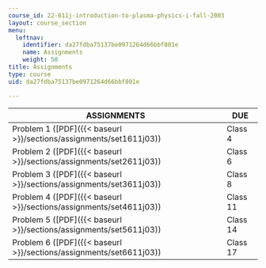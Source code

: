 ```yaml
---
course_id: 22-611j-introduction-to-plasma-physics-i-fall-2003
layout: course_section
menu:
  leftnav:
    identifier: da27fdba75137be0971264d66bbf801e
    name: Assignments
    weight: 50
title: Assignments
type: course
uid: da27fdba75137be0971264d66bbf801e

---
```


| ASSIGNMENTS | DUE |
| --- | --- |
| Problem 1 ([PDF]({{< baseurl >}}/sections/assignments/set1611j03)) | Class 4 |
| Problem 2 ([PDF]({{< baseurl >}}/sections/assignments/set2611j03)) | Class 6 |
| Problem 3 ([PDF]({{< baseurl >}}/sections/assignments/set3611j03)) | Class 8 |
| Problem 4 ([PDF]({{< baseurl >}}/sections/assignments/set4611j03)) | Class 11 |
| Problem 5 ([PDF]({{< baseurl >}}/sections/assignments/set5611j03)) | Class 14 |
| Problem 6 ([PDF]({{< baseurl >}}/sections/assignments/set6611j03)) | Class 17